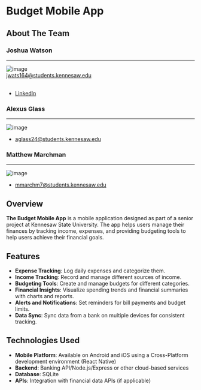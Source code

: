 # Budget Mobile App

## About The Team 

### Joshua Watson  
---
![image](https://github.com/user-attachments/assets/001d6f39-82e7-4733-bd67-513ce636857a)
<br>
<jwats164@students.kennesaw.edu></br>
<br> 
- [LinkedIn](https://www.linkedin.com/in/joshua-watson-b32b4b237) </br>
### Alexus Glass
---
![image](https://github.com/user-attachments/assets/e819eba0-e495-422b-852e-57fd459b9b1e)
<br>
- <aglass24@students.kennesaw.edu>
### Matthew Marchman
---
![image](https://github.com/user-attachments/assets/5c7113fe-56fe-4c1a-9b4d-6a19e9ed7287)
<br>
- <mmarchm7@students.kennesaw.edu>




## Overview

**The Budget Mobile App** is a mobile application designed as part of a senior project at Kennesaw State University. The app helps users manage their finances by tracking income, expenses, and providing budgeting tools to help users achieve their financial goals.

## Features

- **Expense Tracking**: Log daily expenses and categorize them.
- **Income Tracking**: Record and manage different sources of income.
- **Budgeting Tools**: Create and manage budgets for different categories.
- **Financial Insights**: Visualize spending trends and financial summaries with charts and reports.
- **Alerts and Notifications**: Set reminders for bill payments and budget limits.
- **Data Sync**: Sync data from a bank on multiple devices for consistent tracking.

## Technologies Used

- **Mobile Platform**: Available on Android and iOS using a Cross-Platform development environment (React Native)
- **Backend**: Banking API/Node.js/Express or other cloud-based services
- **Database**: SQLite
- **APIs**: Integration with financial data APIs (if applicable)

